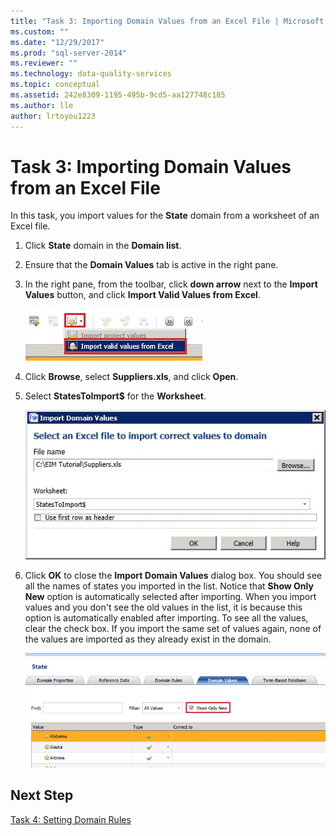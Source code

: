 ```yaml
---
title: "Task 3: Importing Domain Values from an Excel File | Microsoft Docs"
ms.custom: ""
ms.date: "12/29/2017"
ms.prod: "sql-server-2014"
ms.reviewer: ""
ms.technology: data-quality-services
ms.topic: conceptual
ms.assetid: 242e8309-1195-495b-9cd5-aa127748c185
ms.author: lle
author: lrtoyou1223
---
```

# Task 3: Importing Domain Values from an Excel File

  In this task, you import values for the **State** domain from a worksheet of an Excel file.

1.  Click **State** domain in the **Domain list**.

2.  Ensure that the **Domain Values** tab is active in the right pane.

3.  In the right pane, from the toolbar, click **down arrow** next to the **Import Values** button, and click **Import Valid Values from Excel**.

     ![Import Valid Values from Excel Menu](../../2014/tutorials/media/et-importingdomainvaluesfromanexcelfile-01.jpg "Import Valid Values from Excel Menu")

4.  Click **Browse**, select **Suppliers.xls**, and click **Open**.

5.  Select **StatesToImport$** for the **Worksheet**.

     ![Import Domain Values Dialog Box](../../2014/tutorials/media/et-importingdomainvaluesfromanexcelfile-02.jpg "Import Domain Values Dialog Box")

6.  Click **OK** to close the **Import Domain Values** dialog box. You should see all the names of states you imported in the list. Notice that **Show Only New** option is automatically selected after importing. When you import values and you don't see the old values in the list, it is because this option is automatically enabled after importing. To see all the values, clear the check box. If you import the same set of values again, none of the values are imported as they already exist in the domain.

     ![Show Only New Checkbox on Domain Values](../../2014/tutorials/media/et-importingdomainvaluesfromanexcelfile-03.jpg "Show Only New Checkbox on Domain Values")

## Next Step
 [Task 4: Setting Domain Rules](../../2014/tutorials/task-4-setting-domain-rules.md)


